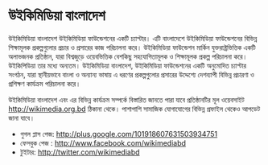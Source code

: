 # উইকিমিডিয়া বাংলাদেশ 

উইকিমিডিয়া বাংলাদেশ উইকিমিডিয়া ফাউন্ডেশনের একটি চ্যাপ্টার। এটি বাংলাদেশে উইকিমিডিয়া ফাউন্ডেশনের বিভিন্ন শিক্ষামূলক প্রকল্পগুলোর প্রচার ও প্রসারের কাজ পরিচালনা করে। উইকিমিডিয়া ফাউন্ডেশন মার্কিন যুক্তরাষ্ট্রভিত্তিক একটি অলাভজনক প্রতিষ্ঠান, যারা বিশ্বজুড়ে ওয়েবভিত্তিক বেশকিছু সহযোগিতামূলক ও শিক্ষামূলক প্রকল্প পরিচালনা করে। উইকিপিডিয়া তার মধ্যে অন্যতম। উইকিমিডিয়া বাংলাদেশ, উইকিমিডিয়া ফাউন্ডেশনের একটি অনুমোদিত চ্যাপ্টার সংগঠন, যারা স্থানীয়ভাবে বাংলা ও অন্যান্য ভাষায় এ ধরণের প্রকল্পগুলোর প্রসারের উদ্দেশ্যে দেশব্যাপী বিভিন্ন প্রচারণা ও প্রশিক্ষণ কার্যক্রম পরিচালনা করে। 

উইকিমিডিয়া বাংলাদেশ এবং এর বিভিন্ন কার্যক্রম সম্পর্কে বিস্তারিত জানতে পারা যাবে প্রতিষ্ঠানটির মূল ওয়েবসাইট http://wikimedia.org.bd ঠিকানা থেকে। পাশাপাশি সামাজিক যোগাযোগের বিভিন্ন প্রফাইল থেকেও আপডেট জানা যাবে। 

* গুগল প্লাস পেজ: http://plus.google.com/101918607631503934751 
* ফেসবুক পেজ : http://www.facebook.com/wikimediabd
* টুইটার: http://twitter.com/wikimediabd 